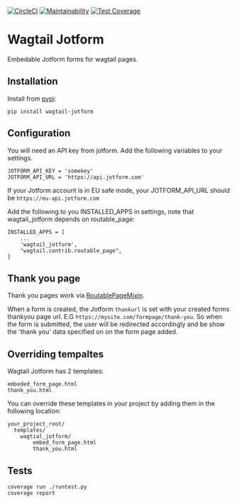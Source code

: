 [![CircleCI](https://circleci.com/gh/kevinhowbrook/wagtail-jotform.svg?style=shield&circle)](https://circleci.com/gh/kevinhowbrook/wagtail-jotform)
[![Maintainability](https://api.codeclimate.com/v1/badges/726c28a95738c509885c/maintainability)](https://codeclimate.com/github/kevinhowbrook/wagtail-jotform/maintainability)
[![Test Coverage](https://api.codeclimate.com/v1/badges/726c28a95738c509885c/test_coverage)](https://codeclimate.com/github/kevinhowbrook/wagtail-jotform/test_coverage)

# Wagtail Jotform

Embedable Jotform forms for wagtail pages.

## Installation

Install from [pypi](https://pypi.org/project/wagtail-jotform/):

```
pip install wagtail-jotform
```

## Configuration

You will need an API key from jotform.
Add the following variables to your settings.

```
JOTFORM_API_KEY = 'somekey'
JOTFORM_API_URL = 'https://api.jotform.com'
```

If your Jotform account is in EU safe mode, your JOTFORM_API_URL should be `https://eu-api.jotform.com`

Add the following to you INSTALLED_APPS in settings, note that wagtail_jotform depends on routable_page:

```
INSTALLED_APPS = [
    ...
    'wagtail_jotform',
    "wagtail.contrib.routable_page",
]
```

## Thank you page

Thank you pages work via [RoutablePageMixin](https://docs.wagtail.io/en/latest/reference/contrib/routablepage.html).

When a form is created, the Jotform `thankurl` is set with your created forms thankyou page url. E.G `https://mysite.com/formpage/thank-you`. So when the form is submitted, the user will be redirected accordingly and be show the 'thank you' data specified on on the form page added.

## Overriding tempaltes

Wagtail Jotform has 2 templates:

```
embeded_form_page.html
thank_you.html
```

You can override these templates in your project by adding them in the following location:

```
your_project_root/
  templates/
    wagtial_jotform/
        embed_form_page.html
        thank_you.html
```

## Tests

```
coverage run ./runtest.py
coverage report
```
